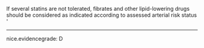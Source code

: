 If several statins are not tolerated, fibrates and other lipid-lowering drugs should be considered as indicated according to assessed arterial risk status
'

---
 nice.evidencegrade: D
